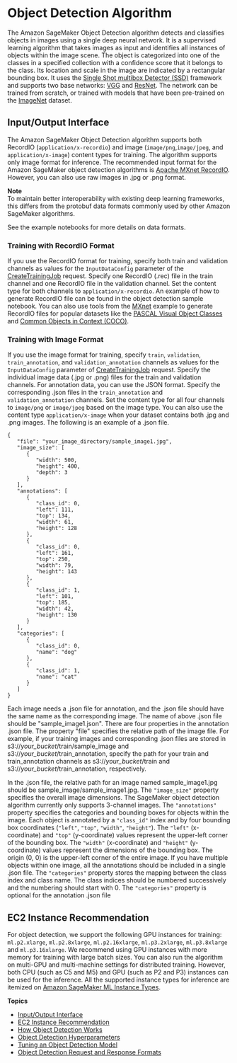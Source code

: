 # Object Detection Algorithm<a name="object-detection"></a>

The Amazon SageMaker Object Detection algorithm detects and classifies objects in images using a single deep neural network\. It is a supervised learning algorithm that takes images as input and identifies all instances of objects within the image scene\. The object is categorized into one of the classes in a specified collection with a confidence score that it belongs to the class\. Its location and scale in the image are indicated by a rectangular bounding box\. It uses the [Single Shot multibox Detector \(SSD\)](https://arxiv.org/pdf/1512.02325.pdf) framework and supports two base networks: [VGG](https://arxiv.org/pdf/1409.1556.pdf) and [ResNet](https://arxiv.org/pdf/1603.05027.pdf)\. The network can be trained from scratch, or trained with models that have been pre\-trained on the [ImageNet](http://www.image-net.org/) dataset\.

## Input/Output Interface<a name="object-detection-inputoutput"></a>

The Amazon SageMaker Object Detection algorithm supports both RecordIO \(`application/x-recordio`\) and image \(`image/png`,`image/jpeg`, and `application/x-image`\) content types for training\. The algorithm supports only image format for inference\. The recommended input format for the Amazon SageMaker object detection algorithms is [Apache MXnet RecordIO](https://mxnet.incubator.apache.org/architecture/note_data_loading.html)\. However, you can also use raw images in \.jpg or \.png format\. 

**Note**  
To maintain better interoperability with existing deep learning frameworks, this differs from the protobuf data formats commonly used by other Amazon SageMaker algorithms\.

See the example notebooks for more details on data formats\.

### Training with RecordIO Format<a name="object-detection-recordio-training"></a>

If you use the RecordIO format for training, specify both train and validation channels as values for the `InputDataConfig` parameter of the [CreateTrainingJob](API_CreateTrainingJob.md) request\. Specify one RecordIO \(\.rec\) file in the train channel and one RecordIO file in the validation channel\. Set the content type for both channels to `application/x-recordio`\. An example of how to generate RecordIO file can be found in the object detection sample notebook\. You can also use tools from the [MXnet](https://github.com/apache/incubator-mxnet/tree/master/example/ssd) example to generate RecordIO files for popular datasets like the [PASCAL Visual Object Classes](http://host.robots.ox.ac.uk/pascal/VOC/) and [Common Objects in Context \(COCO\)](http://cocodataset.org/#home)\.

### Training with Image Format<a name="object-detection-image-training"></a>

If you use the image format for training, specify `train`, `validation`, `train_annotation`, and `validation_annotation` channels as values for the `InputDataConfig` parameter of [CreateTrainingJob](API_CreateTrainingJob.md) request\. Specify the individual image data \(\.jpg or \.png\) files for the train and validation channels\. For annotation data, you can use the JSON format\. Specify the corresponding \.json files in the `train_annotation` and `validation_annotation` channels\. Set the content type for all four channels to `image/png` or `image/jpeg` based on the image type\. You can also use the content type `application/x-image` when your dataset contains both \.jpg and \.png images\. The following is an example of a \.json file\.

```
{
   "file": "your_image_directory/sample_image1.jpg",
   "image_size": [
      {
         "width": 500,
         "height": 400,
         "depth": 3
      }
   ],
   "annotations": [
      {
         "class_id": 0,
         "left": 111,
         "top": 134,
         "width": 61,
         "height": 128
      },
      {
         "class_id": 0,
         "left": 161,
         "top": 250,
         "width": 79,
         "height": 143
      },
      {
         "class_id": 1,
         "left": 101,
         "top": 185,
         "width": 42,
         "height": 130
      }
   ],
   "categories": [
      {
         "class_id": 0,
         "name": "dog"
      },
      {
         "class_id": 1,
         "name": "cat"
      }
   ]
}
```

Each image needs a \.json file for annotation, and the \.json file should have the same name as the corresponding image\. The name of above \.json file should be "sample\_image1\.json"\. There are four properties in the annotation \.json file\. The property "file" specifies the relative path of the image file\. For example, if your training images and corresponding \.json files are stored in s3://*your\_bucket*/train/sample\_image and s3://*your\_bucket*/train\_annotation, specify the path for your train and train\_annotation channels as s3://*your\_bucket*/train and s3://*your\_bucket*/train\_annotation, respectively\. 

In the \.json file, the relative path for an image named sample\_image1\.jpg should be sample\_image/sample\_image1\.jpg\. The `"image_size"` property specifies the overall image dimensions\. The SageMaker object detection algorithm currently only supports 3\-channel images\. The `"annotations"` property specifies the categories and bounding boxes for objects within the image\. Each object is annotated by a `"class_id"` index and by four bounding box coordinates \(`"left"`, `"top"`, `"width"`, `"height"`\)\. The `"left"` \(x\-coordinate\) and `"top"` \(y\-coordinate\) values represent the upper\-left corner of the bounding box\. The `"width"` \(x\-coordinate\) and `"height"` \(y\-coordinate\) values represent the dimensions of the bounding box\. The origin \(0, 0\) is the upper\-left corner of the entire image\. If you have multiple objects within one image, all the annotations should be included in a single \.json file\. The `"categories"` property stores the mapping between the class index and class name\. The class indices should be numbered successively and the numbering should start with 0\. The `"categories"` property is optional for the annotation \.json file

## EC2 Instance Recommendation<a name="object-detection-instances"></a>

For object detection, we support the following GPU instances for training: `ml.p2.xlarge`, `ml.p2.8xlarge`, `ml.p2.16xlarge`, `ml.p3.2xlarge`, `ml.p3.8xlarge` and `ml.p3.16xlarge`\. We recommend using GPU instances with more memory for training with large batch sizes\. You can also run the algorithm on multi\-GPU and multi\-machine settings for distributed training\. However, both CPU \(such as C5 and M5\) and GPU \(such as P2 and P3\) instances can be used for the inference\. All the supported instance types for inference are itemized on [Amazon SageMaker ML Instance Types](https://aws.amazon.com/sagemaker/pricing/instance-types/)\.

**Topics**
+ [Input/Output Interface](#object-detection-inputoutput)
+ [EC2 Instance Recommendation](#object-detection-instances)
+ [How Object Detection Works](algo-object-detection-tech-notes.md)
+ [Object Detection Hyperparameters](object-detection-api-config.md)
+ [Tuning an Object Detection Model](object-detection-tuning.md)
+ [Object Detection Request and Response Formats](object-detection-in-formats.md)